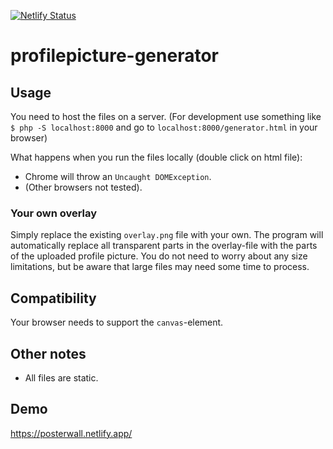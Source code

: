 [![Netlify Status](https://api.netlify.com/api/v1/badges/32902bc8-a10a-4584-99df-ffb15fd6b92e/deploy-status)](https://app.netlify.com/sites/posterwall/deploys)

# profilepicture-generator

## Usage
You need to host the files on a server. (For development use something like `$ php -S localhost:8000` and go to `localhost:8000/generator.html` in your browser)

What happens when you run the files locally (double click on html file):
 - Chrome will throw an `Uncaught DOMException`. 
 - (Other browsers not tested).

### Your own overlay
Simply replace the existing `overlay.png` file with your own. 
The program will automatically replace all transparent parts in the overlay-file with the parts of the uploaded profile picture. 
You do not need to worry about any size limitations, but be aware that large files may need some time to process.

## Compatibility
Your browser needs to support the `canvas`-element.

## Other notes
 - All files are static.

## Demo
https://posterwall.netlify.app/
